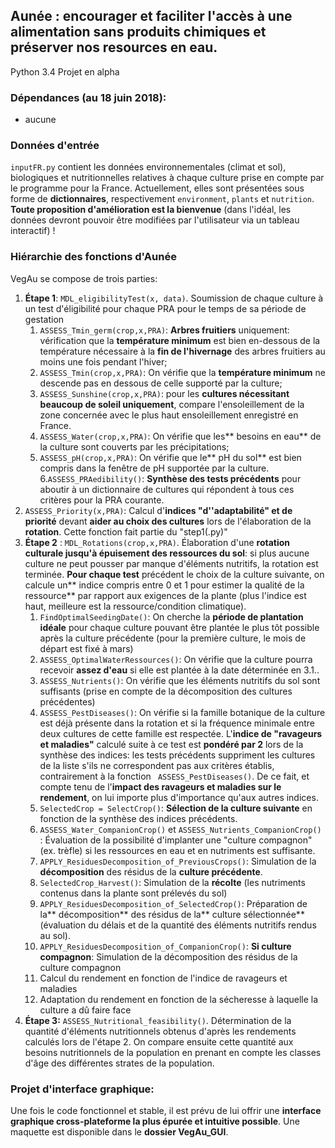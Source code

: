 ## Aunée : encourager et faciliter l'accès à une alimentation sans produits chimiques et préserver nos resources en eau.

Python 3.4
Projet en alpha

### Dépendances (au 18 juin 2018):
* aucune

### Données d'entrée
`inputFR.py` contient les données environnementales (climat et sol), biologiques et nutritionnelles relatives à chaque culture prise en compte par le programme pour la France. Actuellement, elles sont présentées sous forme de **dictionnaires**, respectivement `environment`, `plants` et `nutrition`. **Toute proposition d'amélioration est la bienvenue** (dans l'idéal, les données devront pouvoir être modifiées par l'utilisateur via un tableau interactif) !


### Hiérarchie des fonctions d'Aunée
VegAu se compose de trois parties:
1. **Étape 1**: `MDL_eligibilityTest(x, data)`. Soumission de chaque culture à un test d'éligibilité pour chaque PRA pour le temps de sa période de gestation
   1. `ASSESS_Tmin_germ(crop,x,PRA)`: **Arbres fruitiers** uniquement: vérification que la **température minimum** est bien en-dessous de la température nécessaire à la **fin de l'hivernage** des arbres fruitiers au moins une fois pendant l'hiver;
   2. `ASSESS_Tmin(crop,x,PRA)`: On vérifie que la **température minimum** ne descende pas en dessous de celle supporté par la culture;
   3. `ASSESS_Sunshine(crop,x,PRA)`: pour les **cultures nécessitant beaucoup de soleil uniquement**, compare l'ensoleillement de la zone concernée avec le plus haut ensoleillement enregistré en France.
   4. `ASSESS_Water(crop,x,PRA)`: On vérifie que les** besoins en eau** de la culture sont couverts par les précipitations;
   5. `ASSESS_pH(crop,x,PRA)`: On vérifie que le** pH du sol** est bien compris dans la fenêtre de pH supportée par la culture.
   6.`ASSESS_PRAedibility()`:  **Synthèse des tests précédents** pour aboutir à un dictionnaire de cultures qui répondent à tous ces critères pour la PRA courante.
2. `ASSESS_Priority(x,PRA)`: Calcul d'**indices "d''adaptabilité" et de priorité** devant **aider au choix des cultures** lors de l'élaboration de la **rotation**. Cette fonction fait partie du "step1(.py)"
3. **Étape 2** : `MDL_Rotations(crop,x,PRA)`. Élaboration d'une **rotation culturale jusqu'à épuisement des ressources du sol**: si plus aucune culture ne peut pousser par manque d'éléments nutritifs, la rotation est terminée. **Pour chaque test** précédent le choix de la culture suivante, on calcule un** indice compris entre 0 et 1 pour estimer la qualité de la ressource** par rapport aux exigences de la plante (plus l'indice est haut, meilleure est la ressource/condition climatique).
   1. `FindOptimalSeedingDate()`: On cherche la **période de plantation idéale** pour chaque culture pouvant être plantée le plus tôt possible après la culture précédente (pour la première culture, le mois de départ est fixé à mars)
   2. `ASSESS_OptimalWaterRessources()`: On vérifie que la culture pourra recevoir **assez d'eau** si elle est plantée à la date déterminée en 3.1..
   3. `ASSESS_Nutrients()`: On vérifie que les éléments nutritifs du sol sont suffisants (prise en compte de la décomposition des cultures précédentes)
   4. `ASSESS_PestDiseases()`: On vérifie si la famille botanique de la culture est déjà présente dans la rotation et si la fréquence minimale entre deux cultures de cette famille est respectée. L'**indice de "ravageurs et maladies"** calculé suite à ce test est **pondéré par 2** lors de la synthèse des indices: les tests précédents suppriment les cultures de la liste s'ils ne correspondent pas aux critères établis, contrairement à la fonction ` ASSESS_PestDiseases()`. De ce fait, et compte tenu de l'**impact des ravageurs et maladies sur le rendement**, on lui importe plus d'importance qu'aux autres indices.
   5. `SelectedCrop = SelectCrop()`: **Sélection de la culture suivante** en fonction de la synthèse des indices précédents.
   6. `ASSESS_Water_CompanionCrop()` et `ASSESS_Nutrients_CompanionCrop()` : Évaluation de la possibilité d'implanter une "culture compagnon" (ex. trèfle) si les ressources en eau et en nutriments est suffisante.
   7. `APPLY_ResiduesDecomposition_of_PreviousCrops()`: Simulation de la **décomposition** des résidus de la **culture précédente**.
   8. `SelectedCrop_Harvest()`: Simulation de la **récolte** (les nutriments contenus dans la plante sont prélevés du sol)
   9. `APPLY_ResiduesDecomposition_of_SelectedCrop()`: Préparation de la** décomposition** des résidus de la** culture sélectionnée** (évaluation du délais et de la quantité des éléments nutritifs rendus au sol).
   10. `APPLY_ResiduesDecomposition_of_CompanionCrop()`: **Si culture compagnon**: Simulation de la décomposition des résidus de la culture compagnon
   11. Calcul du rendement en fonction de l'indice de ravageurs et maladies
   12. Adaptation du rendement en fonction de la sécheresse à laquelle la culture a dû faire face
4. **Étape 3:** `ASSESS_Nutritional_feasibility()`. Détermination de la quantité d'éléments nutritionnels obtenus d'après les rendements calculés lors de l'étape 2. On compare ensuite cette quantité aux besoins nutritionnels de la population en prenant en compte les classes d'âge des différentes strates de la population.


### Projet d'interface graphique:
Une fois le code fonctionnel et stable, il est prévu de lui offrir une **interface graphique cross-plateforme la plus épurée et intuitive possible**. Une maquette est disponible dans le **dossier VegAu_GUI**.

